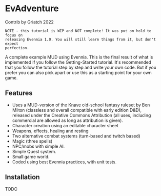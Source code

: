 # EvAdventure

Contrib by Griatch 2022


```{warning}
NOTE - this tutorial is WIP and NOT complete! It was put on hold to focus on
releasing Evennia 1.0. You will still learn things from it, but don't expect
perfection.
```

A complete example MUD using Evennia. This is the final result of what is
implemented if you follow the Getting-Started tutorial. It's recommended
that you follow the tutorial step by step and write your own code. But if
you prefer you can also pick apart or use this as a starting point for your
own game.

## Features

- Uses a MUD-version of the [Knave](https://rpggeek.com/rpg/50827/knave) old-school
  fantasy ruleset by Ben Milton (classless and overall compatible with early
  edition D&D), released under the Creative Commons Attribution (all uses,
  including commercial are allowed
  as long as attribution is given).
- Character creation using an editable character sheet
- Weapons, effects, healing and resting
- Two alternative combat systems (turn-based and twitch based)
- Magic (three spells)
- NPC/mobs with simple AI.
- Simple Quest system.
- Small game world.
- Coded using best Evennia practices, with unit tests.


## Installation

TODO
